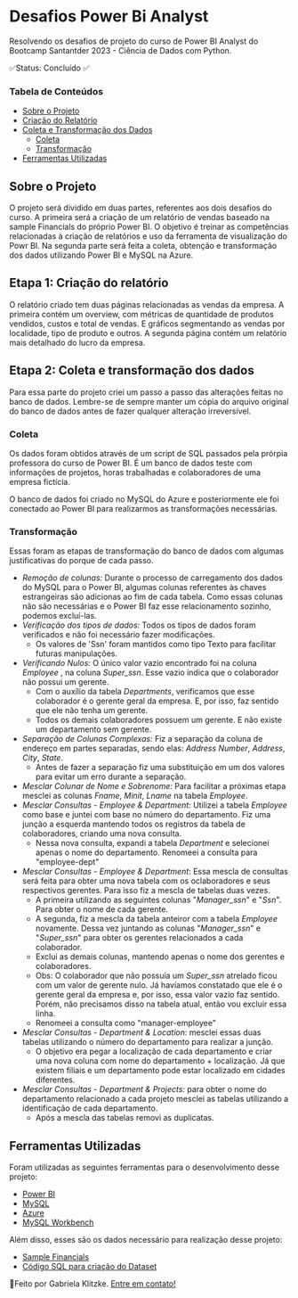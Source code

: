 
# Desafios Power Bi Analyst

Resolvendo os desafios de projeto do curso de Power BI Analyst do Bootcamp Santantder 2023 - Ciência de Dados com Python.

✅Status: Concluído ✅

### Tabela de Conteúdos
- [Sobre o Projeto](#sobre-o-projeto)
- [Criação do Relatório](#etapa-1-criação-do-relatório)
- [Coleta e Transformação dos Dados](#etapa-2-coleta-e-transformação-dos-dados)
    - [Coleta](#coleta)
    - [Transformação](#transformação)
- [Ferramentas Utilizadas](#ferramentas-utilizadas)


## Sobre o Projeto 
O projeto será dividido em duas partes, referentes aos dois desafios do curso. 
A primeira será a criação de um relatório de vendas baseado na sample Financials do próprio Power BI. 
O objetivo é treinar as competências relacionadas à criação de relatórios e uso da ferramenta de visualização do Powr BI.
Na segunda parte será feita a coleta, obtenção e transformação dos dados utilizando Power BI e MySQL na Azure.

## Etapa 1: Criação do relatório

O relatório criado tem duas páginas relacionadas as vendas da empresa. A primeira contém um overview, com métricas de quantidade de produtos vendidos, custos e total de vendas. E gráficos segmentando as vendas por localidade, tipo de produto e outros.
A segunda página contém um relatório mais detalhado do lucro da empresa.

## Etapa 2: Coleta e transformação dos dados

Para essa parte do projeto criei um passo a passo das alterações feitas no banco de dados. Lembre-se de sempre manter um cópia do arquivo original do banco de dados antes de fazer qualquer alteração irreversível.

### Coleta

Os dados foram obtidos através de um script de SQL passados pela prórpia professora do curso de Power BI. 
É um banco de dados teste com informações de projetos, horas trabalhadas e colaboradores de uma empresa fictícia.

O banco de dados foi criado no MySQL do Azure e posteriormente ele foi conectado ao Power BI para realizarmos as transformações necessárias. 

### Transformação
Essas foram as etapas de transformação do banco de dados com algumas justificativas do porque de cada passo.
- *Remoção de colunas:* Durante o processo de carregamento dos dados do MySQL para o Power BI, algumas colunas referentes às chaves estrangeiras são adicionas ao fim de cada tabela. Como essas colunas não são necessárias e o Power BI faz esse relacionamento sozinho, podemos excluí-las.
- *Verificação dos tipos de dados:* Todos os tipos de dados foram verificados e não foi necessário fazer modificações. 
    - Os valores de 'Ssn' foram mantidos como tipo Texto para facilitar futuras manipulações.
- *Verificando Nulos:* O único valor vazio encontrado foi na coluna _Employee_ , na coluna _Super_ssn_. Esse vazio indica que o colaborador não possui um gerente. 
    - Com o auxílio da tabela _Departments_, verificamos que esse colaborador é o gerente geral da empresa. E, por isso, faz sentido que ele não tenha um gerente.
    - Todos os demais colaboradores possuem um gerente. E não existe um departamento sem gerente.
- *Separação de Colunas Complexas:* Fiz a separação da coluna de endereço em partes separadas, sendo elas: _Address Number_, _Address_, _City_, _State_.
    - Antes de fazer a separação fiz uma substituição em um dos valores para evitar um erro durante a separação.
- *Mesclar Colunar de Nome e Sobrenome:* Para facilitar a próximas etapa mesclei as colunas _Fname_, _Minit_, _Lname_ na tabela _Employee_. 
- *Mesclar Consultas - _Employee_ & _Department_:* Utilizei a tabela _Employee_ como base e juntei com base no número do departamento. Fiz uma junção a esquerda mantendo todos os registros da tabela de colaboradores, criando uma nova consulta. 
    - Nessa nova consulta, expandi a tabela _Department_ e selecionei apenas o nome do departamento. Renomeei a consulta para "employee-dept"
- *Mesclar Consultas - _Employee_ & _Department_*: Essa mescla de consultas será feita para obter uma nova tabela com os oclaboradores e seus respectivos gerentes. Para isso fiz a mescla de tabelas duas vezes.
    - A primeira utilizando as seguintes colunas "_Manager_ssn_" e "_Ssn_". Para obter o nome de cada gerente.
    - A segunda, fiz a mescla da tabela anteiror com a tabela _Employee_ novamente. Dessa vez juntando as colunas "_Manager_ssn_" e "_Super_ssn_" para obter os gerentes relacionados a cada colaborador.
    - Exclui as demais colunas, mantendo apenas o nome dos gerentes e colaboradores.
    - Obs: O colaborador que não possuía um _Super_ssn_ atrelado ficou com um valor de gerente nulo. Já havíamos constatado que ele é o gerente geral da empresa e, por isso, essa valor vazio faz sentido. Porém, não precisamos disso na tabela atual, então vou excluir essa linha.
    - Renomeei a consulta como "manager-employee"
- *Mesclar Consultas - _Department_ & _Location_*: mesclei essas duas tabelas utilizando o número do departamento para realizar a junção. 
    - O objetivo era pegar a localização de cada departamento e criar uma nova coluna com nome do departamento + localização. Já que existem filiais e um departamento pode estar localizado em cidades diferentes.
- *Mesclar Consultas - _Department_ & _Projects_:* para obter o nome do departamento relacionado a cada projeto mesclei as tabelas utilizando a identificação de cada departamento. 
    - Após a mescla das tabelas removi as duplicatas. 

## Ferramentas Utilizadas

Foram utilizadas as seguintes ferramentas para o desenvolvimento desse projeto:
- [Power BI]()
- [MySQL]()
- [Azure]()
- [MySQL Workbench]()

Além disso, esses são os dados necessário para realização desse projeto:
- [Sample Financials](https://github.com/gabiskli/power_bi_analyst_dio/blob/desafio-dio-GK/M%C3%B3dulo%202/Desafio%20de%20Projeto/Financial%20Sample.xlsx)
- [Código SQL para criação do Dataset](https://github.com/gabiskli/power_bi_analyst_dio/tree/desafio-dio-GK/M%C3%B3dulo%203/Desafio%20de%20Projeto)


💜Feito por Gabriela Klitzke. 
[Entre em contato!](https://www.linkedin.com/in/gabrielaklitzke/)
